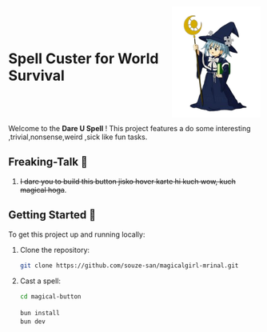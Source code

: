 <div style="display: flex; justify-content: space-between; align-items: center;">
 
<h1>Spell Custer for World Survival</h1>

<img src="./magical-button/public/maho.png" alt="Magical Hover" >

</div>

Welcome to the **Dare U Spell** ! This project features a do some interesting ,trivial,nonsense,weird ,sick like fun tasks.

## Freaking-Talk 🦑

1. ~~I dare you to build this button jisko hover karte hi kuch wow, kuch magical hoga~~.

## Getting Started 🪼

To get this project up and running locally:

1. Clone the repository:

   ```bash
   git clone https://github.com/souze-san/magicalgirl-mrinal.git
   ```

2. Cast a spell:

   ```bash
   cd magical-button

   bun install
   bun dev
   ```
